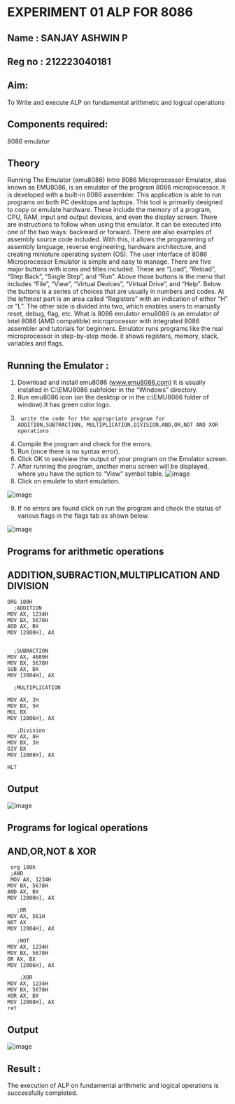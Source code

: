# EXPERIMENT 01 ALP FOR 8086
## Name : SANJAY ASHWIN P
## Reg no : 212223040181
## Aim:
To Write and execute ALP on fundamental arithmetic and logical operations
## Components required:
 8086  emulator 
## Theory 
Running The Emulator (emu8086) Intro 8086 Microprocessor Emulator, also known as EMU8086, is an emulator of the program 8086 microprocessor. It is developed with a built-in 8086 assembler. This application is able to run programs on both PC desktops and laptops. This tool is primarily designed to copy or emulate hardware. These include the memory of a program, CPU, RAM, input and output devices, and even the display screen. There are instructions to follow when using this emulator. It can be executed into one of the two ways: backward or forward. There are also examples of assembly source code included. With this, it allows the programming of assembly language, reverse engineering, hardware architecture, and creating miniature operating system (OS). The user interface of 8086 Microprocessor Emulator is simple and easy to manage. There are five major buttons with icons and titles included. These are “Load”, “Reload”, “Step Back”, “Single Step”, and “Run”. Above those buttons is the menu that includes “File”, “View”, “Virtual Devices”, “Virtual Drive”, and “Help”. Below the buttons is a series of choices that are usually in numbers and codes. At the leftmost part is an area called “Registers” with an indication of either “H” or “L”. The other side is divided into two, which enables users to manually reset, debug, flag, etc. What is 8086 emulator emu8086 is an emulator of Intel 8086 (AMD compatible) microprocessor with integrated 8086 assembler and tutorials for beginners. Emulator runs programs like the real microprocessor in step-by-step mode. it shows registers, memory, stack, variables and flags.

 ## Running the Emulator :
1.	Download and install emu8086 (www.emu8086.com) It is usually installed in C:\EMU8086 subfolder in the “Windows” directory.
2.	Run  emu8086 icon (on the desktop or in the c:\EMU8086 folder of window).It has green color logo.  
3.		write the code for the appropriate program for ADDITION,SUBTRACTION, MULTIPLICATION,DIVISION,AND,OR,NOT AND XOR operations 
4.	 Compile the program and check for the errors.
5.	Run (once there is no syntax error).
6.	Click OK to see/view the output of your program on the Emulator screen. 
7.	After running the program, another menu screen will be displayed, where you have the option to “View” symbol table.
![image](https://user-images.githubusercontent.com/36288975/189273263-d65baae9-4b8f-4723-afb3-c0ffa4052b04.png)
8.	Click on emulate to start emulation.
   
![image](https://user-images.githubusercontent.com/36288975/189273273-9bb36ec1-e2e8-4892-8d35-37707332bfdc.png)

9.	If no errors are found click on run the program and check the status of various flags in the flags tab as shown below.

![image](https://user-images.githubusercontent.com/36288975/189273277-113a2a33-4a40-4ff8-95a5-ecd3a1f504fe.png)


## Programs for arithmetic  operations
## ADDITION,SUBRACTION,MULTIPLICATION AND DIVISION
```
ORG 100H
  ;ADDITION
MOV AX, 1234H  
MOV BX, 5678H  
ADD AX, BX  
MOV [2000H], AX  

 
  ;SUBRACTION
MOV AX, 4689H   
MOV BX, 5678H    
SUB AX, BX       
MOV [2004H], AX 
  
  ;MULTIPLICATION
  
MOV AX, 3H  
MOV BX, 5H  
MUL BX  
MOV [2006H], AX  
   
   ;Division
MOV AX, 8H  
MOV BX, 3H  
DIV BX  
MOV [2008H], AX  
                          
HLT  
```
## Output
![image](https://github.com/user-attachments/assets/a27fdcf9-0fbd-4d95-aa1e-452d56646ee2)


## Programs for logical operations
## AND,OR,NOT & XOR
```
 org 100h 
 ;AND
 MOV AX, 1234H  
MOV BX, 5678H  
AND AX, BX  
MOV [2000H], AX
         
   ;OR      
MOV AX, 561H    
NOT AX 
MOV [2004H], AX          
         
   ;NOT      
MOV AX, 1234H  
MOV BX, 5678H  
OR AX, BX  
MOV [2006H], AX 
           
    ;XOR       
MOV AX, 1234H  
MOV BX, 5678H  
XOR AX, BX  
MOV [2008H], AX       
ret
```
## Output

![image](https://github.com/user-attachments/assets/e13a4382-3b2d-4ee3-9680-6ed4f6dc84d6)


## Result :

The execution of ALP on fundamental arithmetic and logical operations is successfully completed.









